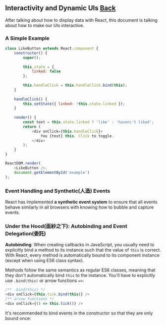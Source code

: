 ## Interactivity and Dynamic UIs [Back](./../react.md)

After talking about how to display data with React, this document is talking about how to make our UIs interactive.

### A Simple Example

```js
class LikeButton extends React.component {
    constructor() {
        super();
        
        this.state = {
            linked: false
        };
        
        this.handleClick = this.handleClick.bind(this);
    }
    
    handleClick() {
        this.setState({ linked: !this.state.linked });
    }
    
    render() {
        const text = this.state.linked ? 'like' : 'haven\'t liked';
        return (
            <div onClick={this.handleClick}>
                You {text} this. Click to toggle.
            </div>
        );
    }
}

ReactDOM.render(
    <LikeButton />,
    document.getElementById('example')
);
```

### Event Handling and Synthetic(人造) Events

React has implemented **a synthetic event system** to ensure that all events behave similarly in all browsers with knowing how to bubble and capture events.

### Under the Hood(面紗之下): Autobinding and Event Delegation(委託)

**Autobinding**: When creating callbacks in JavaScript, you usually need to explicitly bind a method to its instance such that the value of `this` is correct. With React, every method is automatically bound to its component instance (except when using ES6 class syntax).

Methods follow the same semantics as regular ES6 classes, meaning that they don't automatically bind `this` to the instance. You'll have to explicitly use `.bind(this)` or arrow functions `=>`:

```js
/** .bind(this) */
<div onClick={this.tick.bind(this)} />
/** arrow functions */
<div onClick={() => this.tick()} />
```

It's recommended to bind events in the constructor so that they are only bound once:

```js

```
